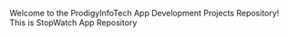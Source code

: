 Welcome to the ProdigyInfoTech App Development Projects Repository! This is StopWatch App Repository 
